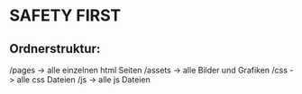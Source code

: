 # SAFETY FIRST

## Ordnerstruktur:

/pages -> alle einzelnen html Seiten
/assets -> alle Bilder und Grafiken
/css -> alle css Dateien
/js -> alle js Dateien
